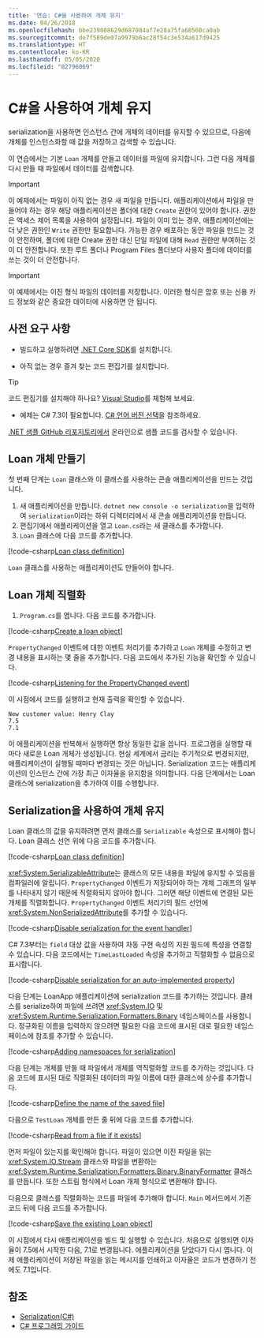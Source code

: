 ```yaml
---
title: '연습: C#을 사용하여 개체 유지'
ms.date: 04/26/2018
ms.openlocfilehash: bbe239008629d687084af7e28a75fa68560ca0ab
ms.sourcegitcommit: de7f589de07a9979b6ac28f54c3e534a617d9425
ms.translationtype: HT
ms.contentlocale: ko-KR
ms.lasthandoff: 05/05/2020
ms.locfileid: "82796069"
---
```

# <a name="walkthrough-persisting-an-object-using-c"></a>C\#을 사용하여 개체 유지

serialization을 사용하면 인스턴스 간에 개체의 데이터를 유지할 수 있으므로, 다음에 개체를 인스턴스화할 때 값을 저장하고 검색할 수 있습니다.

이 연습에서는 기본 `Loan` 개체를 만들고 데이터를 파일에 유지합니다. 그런 다음 개체를 다시 만들 때 파일에서 데이터를 검색합니다.

> [!IMPORTANT]
> 이 예제에서는 파일이 아직 없는 경우 새 파일을 만듭니다. 애플리케이션에서 파일을 만들어야 하는 경우 해당 애플리케이션은 폴더에 대한 `Create` 권한이 있어야 합니다. 권한은 액세스 제어 목록을 사용하여 설정됩니다. 파일이 이미 있는 경우, 애플리케이션에는 더 낮은 권한인 `Write` 권한만 필요합니다. 가능한 경우 배포하는 동안 파일을 만드는 것이 안전하며, 폴더에 대한 Create 권한 대신 단일 파일에 대해 `Read` 권한만 부여하는 것이 더 안전합니다. 또한 루트 폴더나 Program Files 폴더보다 사용자 폴더에 데이터를 쓰는 것이 더 안전합니다.

> [!IMPORTANT]
> 이 예제에서는 이진 형식 파일의 데이터를 저장합니다. 이러한 형식은 암호 또는 신용 카드 정보와 같은 중요한 데이터에 사용하면 안 됩니다.

## <a name="prerequisites"></a>사전 요구 사항

- 빌드하고 실행하려면 [.NET Core SDK](https://dotnet.microsoft.com/download)를 설치합니다.

- 아직 없는 경우 즐겨 찾는 코드 편집기를 설치합니다.

> [!TIP]
> 코드 편집기를 설치해야 하나요? [Visual Studio](https://visualstudio.com/downloads)를 체험해 보세요.

- 예제는 C# 7.3이 필요합니다. [C# 언어 버전 선택](../../../language-reference/configure-language-version.md)을 참조하세요.

[.NET 샘플 GitHub 리포지토리에서](https://github.com/dotnet/samples/tree/master/csharp/serialization) 온라인으로 샘플 코드를 검사할 수 있습니다.

## <a name="creating-the-loan-object"></a>Loan 개체 만들기

첫 번째 단계는 `Loan` 클래스와 이 클래스를 사용하는 콘솔 애플리케이션을 만드는 것입니다.

1. 새 애플리케이션을 만듭니다. `dotnet new console -o serialization`을 입력하여 `serialization`이라는 하위 디렉터리에서 새 콘솔 애플리케이션을 만듭니다.
1. 편집기에서 애플리케이션을 열고 `Loan.cs`라는 새 클래스를 추가합니다.
1. `Loan` 클래스에 다음 코드를 추가합니다.

[!code-csharp[Loan class definition](../../../../../samples/snippets/csharp/serialization/Loan.cs#1)]

`Loan` 클래스를 사용하는 애플리케이션도 만들어야 합니다.

## <a name="serialize-the-loan-object"></a>Loan 개체 직렬화

1. `Program.cs`를 엽니다. 다음 코드를 추가합니다.

[!code-csharp[Create a loan object](../../../../../samples/snippets/csharp/serialization/Program.cs#1)]

`PropertyChanged` 이벤트에 대한 이벤트 처리기를 추가하고 `Loan` 개체를 수정하고 변경 내용을 표시하는 몇 줄을 추가합니다. 다음 코드에서 추가된 기능을 확인할 수 있습니다.

[!code-csharp[Listening for the PropertyChanged event](../../../../../samples/snippets/csharp/serialization/Program.cs#2)]

이 시점에서 코드를 실행하고 현재 출력을 확인할 수 있습니다.

```console
New customer value: Henry Clay
7.5
7.1
```

이 애플리케이션을 반복해서 실행하면 항상 동일한 값을 씁니다. 프로그램을 실행할 때마다 새로운 Loan 개체가 생성됩니다. 현실 세계에서 금리는 주기적으로 변경되지만, 애플리케이션이 실행될 때마다 변경되는 것은 아닙니다. Serialization 코드는 애플리케이션의 인스턴스 간에 가장 최근 이자율을 유지함을 의미합니다. 다음 단계에서는 Loan 클래스에 serialization을 추가하여 이를 수행합니다.

## <a name="using-serialization-to-persist-the-object"></a>Serialization을 사용하여 개체 유지

Loan 클래스의 값을 유지하려면 먼저 클래스를 `Serializable` 속성으로 표시해야 합니다. Loan 클래스 선언 위에 다음 코드를 추가합니다.

[!code-csharp[Loan class definition](../../../../../samples/snippets/csharp/serialization/Loan.cs#2)]

<xref:System.SerializableAttribute>는 클래스의 모든 내용을 파일에 유지할 수 있음을 컴파일러에 알립니다. `PropertyChanged` 이벤트가 저장되어야 하는 개체 그래프의 일부를 나타내지 않기 때문에 직렬화되지 않아야 합니다. 그러면 해당 이벤트에 연결된 모든 개체를 직렬화합니다. `PropertyChanged` 이벤트 처리기의 필드 선언에 <xref:System.NonSerializedAttribute>를 추가할 수 있습니다.

[!code-csharp[Disable serialization for the event handler](../../../../../samples/snippets/csharp/serialization/Loan.cs#3)]

C# 7.3부터는 `field` 대상 값을 사용하여 자동 구현 속성의 지원 필드에 특성을 연결할 수 있습니다. 다음 코드에서는 `TimeLastLoaded` 속성을 추가하고 직렬화할 수 없음으로 표시합니다.

[!code-csharp[Disable serialization for an auto-implemented property](../../../../../samples/snippets/csharp/serialization/Loan.cs#4)]

다음 단계는 LoanApp 애플리케이션에 serialization 코드를 추가하는 것입니다. 클래스를 serialize하여 파일에 쓰려면 <xref:System.IO> 및 <xref:System.Runtime.Serialization.Formatters.Binary> 네임스페이스를 사용합니다. 정규화된 이름을 입력하지 않으려면 필요한 다음 코드에 표시된 대로 필요한 네임스페이스에 참조를 추가할 수 있습니다.

[!code-csharp[Adding namespaces for serialization](../../../../../samples/snippets/csharp/serialization/Program.cs#3)]

다음 단계는 개체를 만들 때 파일에서 개체를 역직렬화할 코드를 추가하는 것입니다. 다음 코드에 표시된 대로 직렬화된 데이터의 파일 이름에 대한 클래스에 상수를 추가합니다.

[!code-csharp[Define the name of the saved file](../../../../../samples/snippets/csharp/serialization/Program.cs#4)]

다음으로 `TestLoan` 개체를 만든 줄 뒤에 다음 코드를 추가합니다.

[!code-csharp[Read from a file if it exists](../../../../../samples/snippets/csharp/serialization/Program.cs#5)]

먼저 파일이 있는지를 확인해야 합니다. 파일이 있으면 이진 파일을 읽는 <xref:System.IO.Stream> 클래스와 파일을 변환하는 <xref:System.Runtime.Serialization.Formatters.Binary.BinaryFormatter> 클래스를 만듭니다. 또한 스트림 형식에서 Loan 개체 형식으로 변환해야 합니다.

다음으로 클래스를 직렬화하는 코드를 파일에 추가해야 합니다. `Main` 메서드에서 기존 코드 뒤에 다음 코드를 추가합니다.

[!code-csharp[Save the existing Loan object](../../../../../samples/snippets/csharp/serialization/Program.cs#6)]

이 시점에서 다시 애플리케이션을 빌드 및 실행할 수 있습니다. 처음으로 실행되면 이자율이 7.5에서 시작한 다음, 7.1로 변경됩니다. 애플리케이션을 닫았다가 다시 엽니다. 이제 애플리케이션이 저장된 파일을 읽는 메시지를 인쇄하고 이자율은 코드가 변경하기 전에도 7.1입니다.

## <a name="see-also"></a>참조

- [Serialization(C#)](index.md)
- [C# 프로그래밍 가이드](../../index.md)

